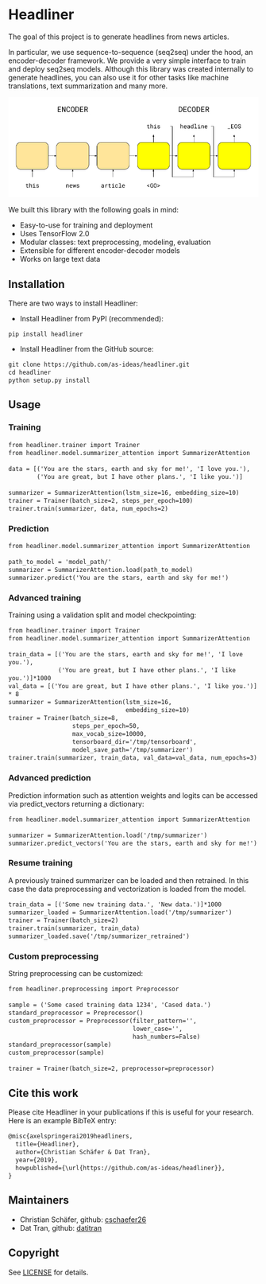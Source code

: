 # Headliner

The goal of this project is to generate headlines from news articles.

In particular, we use sequence-to-sequence (seq2seq) under the hood, 
an encoder-decoder framework. We provide a very simple interface to train 
and deploy seq2seq models. Although this library was created internally to 
generate headlines, you can also use it for other tasks like machine translations,
text summarization and many more.

![Seq2seq architecture](figures/seq2seq.jpg)

We built this library with the following goals in mind:

* Easy-to-use for training and deployment
* Uses TensorFlow 2.0
* Modular classes: text preprocessing, modeling, evaluation
* Extensible for different encoder-decoder models
* Works on large text data

## Installation
There are two ways to install Headliner:

* Install Headliner from PyPI (recommended):
```
pip install headliner
```

* Install Headliner from the GitHub source:
```
git clone https://github.com/as-ideas/headliner.git
cd headliner
python setup.py install
```

## Usage 

### Training

```
from headliner.trainer import Trainer
from headliner.model.summarizer_attention import SummarizerAttention

data = [('You are the stars, earth and sky for me!', 'I love you.'),
        ('You are great, but I have other plans.', 'I like you.')]

summarizer = SummarizerAttention(lstm_size=16, embedding_size=10)
trainer = Trainer(batch_size=2, steps_per_epoch=100)
trainer.train(summarizer, data, num_epochs=2)
```

### Prediction

```
from headliner.model.summarizer_attention import SummarizerAttention

path_to_model = 'model_path/'
summarizer = SummarizerAttention.load(path_to_model)
summarizer.predict('You are the stars, earth and sky for me!')
```

### Advanced training

Training using a validation split and model checkpointing:

```
from headliner.trainer import Trainer
from headliner.model.summarizer_attention import SummarizerAttention

train_data = [('You are the stars, earth and sky for me!', 'I love you.'),
              ('You are great, but I have other plans.', 'I like you.')]*1000
val_data = [('You are great, but I have other plans.', 'I like you.')] * 8
summarizer = SummarizerAttention(lstm_size=16, 
                                 embedding_size=10)
trainer = Trainer(batch_size=8,
                  steps_per_epoch=50,
                  max_vocab_size=10000,
                  tensorboard_dir='/tmp/tensorboard',
                  model_save_path='/tmp/summarizer')
trainer.train(summarizer, train_data, val_data=val_data, num_epochs=3)
```


### Advanced prediction
Prediction information such as attention weights and logits can be accessed via predict_vectors returning a dictionary:
```
from headliner.model.summarizer_attention import SummarizerAttention

summarizer = SummarizerAttention.load('/tmp/summarizer')
summarizer.predict_vectors('You are the stars, earth and sky for me!')
```

### Resume training

A previously trained summarizer can be loaded and then retrained. In this case the data preprocessing and vectorization is loaded from the model.
```
train_data = [('Some new training data.', 'New data.')]*1000
summarizer_loaded = SummarizerAttention.load('/tmp/summarizer')
trainer = Trainer(batch_size=2)
trainer.train(summarizer, train_data)
summarizer_loaded.save('/tmp/summarizer_retrained')
```


### Custom preprocessing

String preprocessing can be customized:
```
from headliner.preprocessing import Preprocessor

sample = ('Some cased training data 1234', 'Cased data.')
standard_preprocessor = Preprocessor()
custom_preprocessor = Preprocessor(filter_pattern='', 
                                   lower_case='', 
                                   hash_numbers=False)
standard_preprocessor(sample)
custom_preprocessor(sample)

trainer = Trainer(batch_size=2, preprocessor=preprocessor)
```



## Cite this work
Please cite Headliner in your publications if this is useful for your research. Here is an example BibTeX entry:
```
@misc{axelspringerai2019headliners,
  title={Headliner},
  author={Christian Schäfer & Dat Tran},
  year={2019},
  howpublished={\url{https://github.com/as-ideas/headliner}},
}
```

## Maintainers
* Christian Schäfer, github: [cschaefer26](https://github.com/cschaefer26)
* Dat Tran, github: [datitran](https://github.com/datitran)

## Copyright

See [LICENSE](LICENSE) for details.